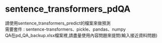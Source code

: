 ﻿# sentence_transformers_pdQA
請使用sentence_transformers_predict的檔案來做預測  
需要套件 : sentence-transformers、pickle、pandas、numpy  
QA在pd_QA_backup.xlsx檔案裡,請盡量使用內容問題來提問(輸入接近資料問題)
